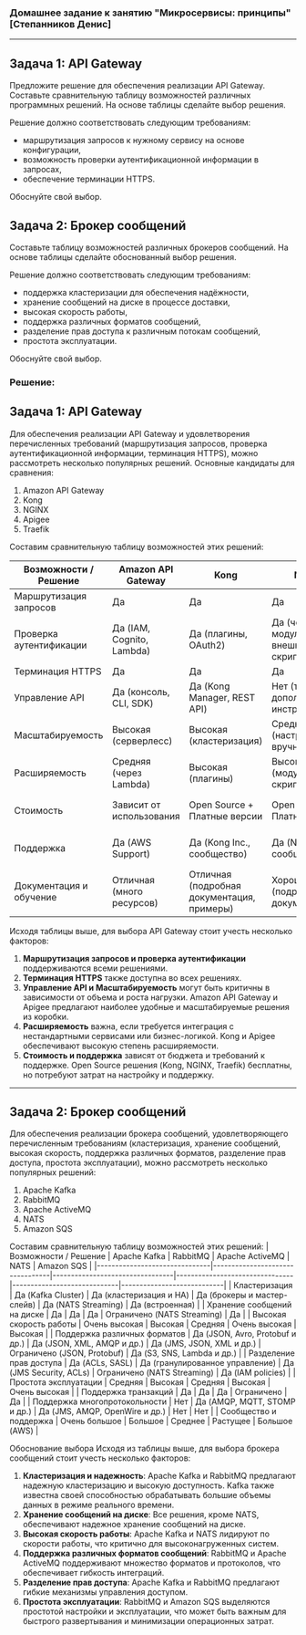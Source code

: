 ### Домашнее задание к занятию "Микросервисы: принципы" [Степанников Денис]

---
## Задача 1: API Gateway 

Предложите решение для обеспечения реализации API Gateway. Составьте сравнительную таблицу возможностей различных программных решений. На основе таблицы сделайте выбор решения.

Решение должно соответствовать следующим требованиям:
- маршрутизация запросов к нужному сервису на основе конфигурации,
- возможность проверки аутентификационной информации в запросах,
- обеспечение терминации HTTPS.

Обоснуйте свой выбор.

## Задача 2: Брокер сообщений

Составьте таблицу возможностей различных брокеров сообщений. На основе таблицы сделайте обоснованный выбор решения.

Решение должно соответствовать следующим требованиям:
- поддержка кластеризации для обеспечения надёжности,
- хранение сообщений на диске в процессе доставки,
- высокая скорость работы,
- поддержка различных форматов сообщений,
- разделение прав доступа к различным потокам сообщений,
- простота эксплуатации.

Обоснуйте свой выбор.


### Решение:

## Задача 1: API Gateway 
Для обеспечения реализации API Gateway и удовлетворения перечисленных требований (маршрутизация запросов, проверка аутентификационной информации, терминация HTTPS), можно рассмотреть несколько популярных решений. Основные кандидаты для сравнения:

1. Amazon API Gateway
2. Kong
3. NGINX
4. Apigee
5. Traefik

Составим сравнительную таблицу возможностей этих решений:

| Возможности / Решение   | Amazon API Gateway        | Kong                                       | NGINX                                      | Apigee                               | Traefik                          |
|-------------------------|---------------------------|--------------------------------------------|--------------------------------------------|--------------------------------------|----------------------------------|
| Маршрутизация запросов  | Да                        | Да                                         | Да                                         | Да                                   | Да                               |
| Проверка аутентификации | Да (IAM, Cognito, Lambda) | Да (плагины, OAuth2)                       | Да (через модули, внешние скрипты)         | Да (OAuth2, OpenID Connect)          | Да (через middleware)            |
| Терминация HTTPS        | Да                        | Да                                         | Да                                         | Да                                   | Да                               |
| Управление API          | Да (консоль, CLI, SDK)    | Да (Kong Manager, REST API)                | Нет (требуются дополнительные инструменты) | Да (консоль, REST API)               | Нет (упрощенное управление)      |
| Масштабируемость        | Высокая (серверлесс)      | Высокая (кластеризация)                    | Средняя (настройка вручную)                | Высокая                              | Средняя (настройка вручную)      |
| Расширяемость           | Средняя (через Lambda)    | Высокая (плагины)                          | Высокая (модули, Lua скрипты)              | Высокая (плагины, прокси)            | Средняя (middleware)             |
| Стоимость               | Зависит от использования  | Open Source + Платные версии               | Open Source + Платные модули               | Платформа с оплатой за использование | Open Source + Платные версии     |
| Поддержка               | Да (AWS Support)          | Да (Kong Inc., сообщество)                 | Да (NGINX Inc., сообщество)                | Да (Google Cloud Support)            | Да (Traefik Labs, сообщество)    |
| Документация и обучение | Отличная (много ресурсов) | Отличная (подробная документация, примеры) | Хорошая (подробная документация)           | Отличная (много ресурсов)            | Хорошая (подробная документация) |


Исходя таблицы выше, для выбора API Gateway стоит учесть несколько факторов:

1. **Маршрутизация запросов и проверка аутентификации** поддерживаются всеми решениями.
2. **Терминация HTTPS** также доступна во всех решениях.
3. **Управление API и Масштабируемость** могут быть критичны в зависимости от объема и роста нагрузки. Amazon API Gateway и Apigee предлагают наиболее удобные и масштабируемые решения из коробки.
4. **Расширяемость** важна, если требуется интеграция с нестандартными сервисами или бизнес-логикой. Kong и Apigee обеспечивают высокую степень расширяемости.
5. **Стоимость и поддержка** зависят от бюджета и требований к поддержке. Open Source решения (Kong, NGINX, Traefik) бесплатны, но потребуют затрат на настройку и поддержку.
---

## Задача 2: Брокер сообщений

Для обеспечения реализации брокера сообщений, удовлетворяющего перечисленным требованиям (кластеризация, хранение сообщений, высокая скорость, поддержка различных форматов, разделение прав доступа, простота эксплуатации), можно рассмотреть несколько популярных решений:

1. Apache Kafka
2. RabbitMQ
3. Apache ActiveMQ
4. NATS
5. Amazon SQS

Составим сравнительную таблицу возможностей этих решений:
| Возможности / Решение         | Apache Kafka                    | RabbitMQ                        | Apache ActiveMQ                | NATS                        | Amazon SQS                 |
|-------------------------------|---------------------------------|---------------------------------|--------------------------------|-----------------------------|----------------------------|
| Кластеризация                 | Да (Kafka Cluster)              | Да (кластеризация и HA)         | Да (брокеры и мастер-слейв)    | Да (NATS Streaming)         | Да (встроенная)            |
| Хранение сообщений на диске   | Да                              | Да                              | Да                             | Ограничено (NATS Streaming) | Да                         |
| Высокая скорость работы       | Очень высокая                   | Высокая                         | Средняя                        | Очень высокая               | Высокая                    |
| Поддержка различных форматов  | Да (JSON, Avro, Protobuf и др.) | Да (JSON, XML, AMQP и др.)      | Да (JMS, JSON, XML и др.)      | Ограничено (JSON, Protobuf) | Да (S3, SNS, Lambda и др.) |
| Разделение прав доступа       | Да (ACLs, SASL)                 | Да (гранулированное управление) | Да (JMS Security, ACLs)        | Ограничено (NATS Streaming) | Да (IAM policies)          |
| Простота эксплуатации         | Средняя                         | Высокая                         | Средняя                        | Высокая                     | Очень высокая              |
| Поддержка транзакций          | Да                              | Да                              | Да                             | Ограничено                  | Да                         |
| Поддержка многопротокольности | Нет                             | Да (AMQP, MQTT, STOMP и др.)    | Да (JMS, AMQP, OpenWire и др.) | Нет                         | Нет                        |
| Сообщество и поддержка        | Очень большое                   | Большое                         | Среднее                        | Растущее                    | Большое (AWS)              |


Обоснование выбора
Исходя из таблицы выше, для выбора брокера сообщений стоит учесть несколько факторов:

1. **Кластеризация и надежность**: Apache Kafka и RabbitMQ предлагают надежную кластеризацию и высокую доступность. Kafka также известна своей способностью обрабатывать большие объемы данных в режиме реального времени.
2. **Хранение сообщений на диске**: Все решения, кроме NATS, обеспечивают надежное хранение сообщений на диске.
3. **Высокая скорость работы**: Apache Kafka и NATS лидируют по скорости работы, что критично для высоконагруженных систем.
4. **Поддержка различных форматов сообщений**: RabbitMQ и Apache ActiveMQ поддерживают множество форматов и протоколов, что обеспечивает гибкость интеграций.
5. **Разделение прав доступа**: Apache Kafka и RabbitMQ предлагают гибкие механизмы управления доступом.
6. **Простота эксплуатации**: RabbitMQ и Amazon SQS выделяются простотой настройки и эксплуатации, что может быть важным для быстрого развертывания и минимизации операционных затрат.